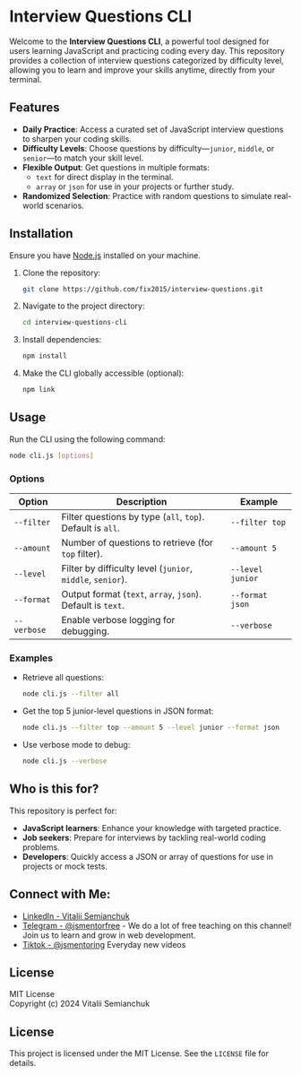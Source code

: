 # Interview Questions CLI

Welcome to the **Interview Questions CLI**, a powerful tool designed for users learning JavaScript and practicing coding every day. This repository provides a collection of interview questions categorized by difficulty level, allowing you to learn and improve your skills anytime, directly from your terminal.

## Features

- **Daily Practice**: Access a curated set of JavaScript interview questions to sharpen your coding skills.
- **Difficulty Levels**: Choose questions by difficulty—`junior`, `middle`, or `senior`—to match your skill level.
- **Flexible Output**: Get questions in multiple formats: 
  - `text` for direct display in the terminal.
  - `array` or `json` for use in your projects or further study.
- **Randomized Selection**: Practice with random questions to simulate real-world scenarios.

## Installation

Ensure you have [Node.js](https://nodejs.org/) installed on your machine.

1. Clone the repository:
   ```bash
   git clone https://github.com/fix2015/interview-questions.git
   ```
2. Navigate to the project directory:
   ```bash
   cd interview-questions-cli
   ```
3. Install dependencies:
   ```bash
   npm install
   ```
4. Make the CLI globally accessible (optional):
   ```bash
   npm link
   ```

## Usage

Run the CLI using the following command:

```bash
node cli.js [options]
```

### Options

| Option          | Description                                                   | Example                                |
|-----------------|---------------------------------------------------------------|----------------------------------------|
| `--filter`      | Filter questions by type (`all`, `top`). Default is `all`.     | `--filter top`                         |
| `--amount`      | Number of questions to retrieve (for `top` filter).           | `--amount 5`                           |
| `--level`       | Filter by difficulty level (`junior`, `middle`, `senior`).    | `--level junior`                       |
| `--format`      | Output format (`text`, `array`, `json`). Default is `text`.   | `--format json`                        |
| `--verbose`     | Enable verbose logging for debugging.                         | `--verbose`                            |

### Examples

- Retrieve all questions:
  ```bash
  node cli.js --filter all
  ```

- Get the top 5 junior-level questions in JSON format:
  ```bash
  node cli.js --filter top --amount 5 --level junior --format json
  ```

- Use verbose mode to debug:
  ```bash
  node cli.js --verbose
  ```

## Who is this for?

This repository is perfect for:

- **JavaScript learners**: Enhance your knowledge with targeted practice.
- **Job seekers**: Prepare for interviews by tackling real-world coding problems.
- **Developers**: Quickly access a JSON or array of questions for use in projects or mock tests.

## Connect with Me:
- [LinkedIn - Vitalii Semianchuk](https://www.linkedin.com/in/vitalii-semianchuk-9812a786/)
- [Telegram - @jsmentorfree](https://t.me/jsmentorfree) - We do a lot of free teaching on this channel! Join us to learn and grow in web development.
- [Tiktok - @jsmentoring](https://www.tiktok.com/@jsmentoring) Everyday new videos

## License

MIT License  
Copyright (c) 2024 Vitalii Semianchuk  

## License

This project is licensed under the MIT License. See the `LICENSE` file for details.